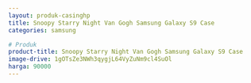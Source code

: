 ```yaml
---
layout: produk-casinghp
title: Snoopy Starry Night Van Gogh Samsung Galaxy S9 Case
categories: samsung

# Produk
product-title: Snoopy Starry Night Van Gogh Samsung Galaxy S9 Case
image-drive: 1gOTsZe3NWh3qygjL64VyZuNm9cl4SuOl
harga: 90000
---
```

